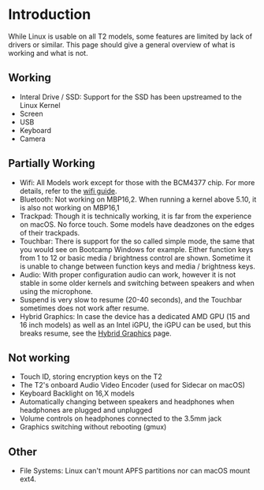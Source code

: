 # Introduction

While Linux is usable on all T2 models, some features are limited by lack of drivers or similar. This page should give a general overview of what is working and what is not.

## Working

- Interal Drive / SSD: Support for the SSD has been upstreamed to the Linux Kernel
- Screen
- USB
- Keyboard
- Camera

## Partially Working

- Wifi: All Models work except for those with the BCM4377 chip. For more details, refer to the [wifi guide](http://wiki.t2linux.org/guides/wifi/).
- Bluetooth: Not working on MBP16,2. When running a kernel above 5.10, it is also not working on MBP16,1
- Trackpad: Though it is technically working, it is far from the experience on macOS. No force touch. Some models have deadzones on the edges of their trackpads.
- Touchbar: There is support for the so called simple mode, the same that you would see on Bootcamp Windows for example. Either function keys from 1 to 12 or basic media / brightness control are shown. Sometime it is unable to change between function keys and media / brightness keys.
- Audio: With proper configuration audio can work, however it is not stable in some older kernels and switching between speakers and when using the microphone.
- Suspend is very slow to resume (20-40 seconds), and the Touchbar sometimes does not work after resume.
- Hybrid Graphics: In case the device has a dedicated AMD GPU (15 and 16 inch models) as well as an Intel iGPU, the iGPU can be used, but this breaks resume, see the [Hybrid Graphics](https://wiki.t2linux.org/guides/hybrid-graphics/) page.

## Not working

- Touch ID, storing encryption keys on the T2
- The T2's onboard Audio Video Encoder (used for Sidecar on macOS)
- Keyboard Backlight on 16,X models
- Automatically changing between speakers and headphones when headphones are plugged and unplugged
- Volume controls on headphones connected to the 3.5mm jack
- Graphics switching without rebooting (gmux)

## Other

- File Systems: Linux can't mount APFS partitions nor can macOS mount ext4.
